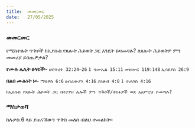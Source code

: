 ```yaml
---
title:  መመርመር
date:   27/05/2025
---
```


### መመርመር
 

የሚከተሉት ጥቅሶች ከኢየሱስ የጸሎት ሕይወት ጋር እንዴት ይዛመዳሉ? ለጸሎት ሕይወትዎ ምን መመሪያ ይሰጡዎታል?
 
**የሙሉ ሌሊት ፀላዬች፡-**
`ዘፍጥረት 32:24–26`
`1 ሳሙኤል 15:11`
`መዝሙር 119:148`
`ኢሳይያስ 26:9`
 
**በልበ ሙሉነት ኑ፡-**
`ማቴዎስ 6:6`
`ዕብራውያን 4:16`
`ያዕቆብ 4:8`
`1 ዮሐንስ 4:16`
 
`ከኢየሱስ የጸሎት ሕይወት ጋር በተያያዘ ሌሎች ምን ጥቅሶች/ተስፋዎች ወደ አእምሮህ ይመጣሉ?`
 
### ማስታወሻ

ከሉቃስ 6 ላይ ያጠናኸውን ጥቅስ መለስ ብለህ ተመልከት።
